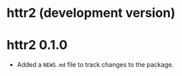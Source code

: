 # httr2 (development version)

# httr2 0.1.0

* Added a `NEWS.md` file to track changes to the package.
